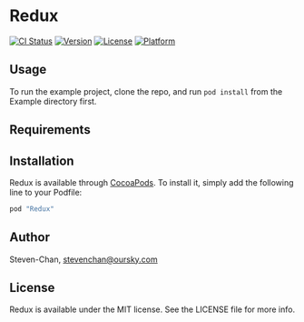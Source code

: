 # Redux

[![CI Status](http://img.shields.io/travis/oursky/Redux.svg?style=flat)](https://travis-ci.org/oursky/Redux)
[![Version](https://img.shields.io/cocoapods/v/Redux.svg?style=flat)](http://cocoapods.org/pods/Redux)
[![License](https://img.shields.io/cocoapods/l/Redux.svg?style=flat)](http://cocoapods.org/pods/Redux)
[![Platform](https://img.shields.io/cocoapods/p/Redux.svg?style=flat)](http://cocoapods.org/pods/Redux)

## Usage

To run the example project, clone the repo, and run `pod install` from the Example directory first.

## Requirements

## Installation

Redux is available through [CocoaPods](http://cocoapods.org). To install
it, simply add the following line to your Podfile:

```ruby
pod "Redux"
```

## Author

Steven-Chan, stevenchan@oursky.com

## License

Redux is available under the MIT license. See the LICENSE file for more info.
